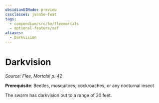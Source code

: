 ```yaml
---
obsidianUIMode: preview
cssclasses: json5e-feat
tags:
  - compendium/src/5e/fleemortals
  - optional-feature/oaf
aliases:
  - Darkvision
---
```

# Darkvision
*Source: Flee, Mortals! p. 42*  

**Prerequisite**: Beetles, mosquitoes, cockroaches, or any nocturnal insect

The swarm has darkvision out to a range of 30 feet.